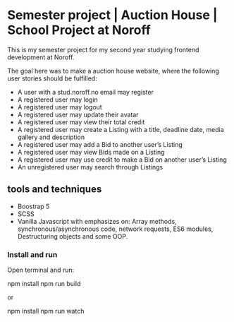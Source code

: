 # Semester project | Auction House | School Project at Noroff

This is my semester project for my second year studying frontend development at Noroff.

The goal here was to make a auction house website, where the following user stories should be fulfilled:

- A user with a stud.noroff.no email may register
- A registered user may login
- A registered user may logout
- A registered user may update their avatar
- A registered user may view their total credit
- A registered user may create a Listing with a title, deadline date, media gallery and description
- A registered user may add a Bid to another user’s Listing
- A registered user may view Bids made on a Listing
- A registered user may use credit to make a Bid on another user’s Listing
- An unregistered user may search through Listings

## tools and techniques

- Boostrap 5
- SCSS
- Vanilla Javascript with emphasizes on: Array methods, synchronous/asynchronous code, network requests, ES6 modules, Destructuring objects and some OOP.

### Install and run

Open terminal and run:

npm install npm run build

or

npm install npm run watch
